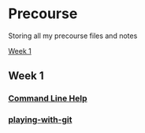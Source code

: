 # Precourse

Storing all my precourse files and notes

[Week 1](#Week1)

## <a name="Week1">Week 1</a>

### [Command Line Help](Week1/Notes/Command-Line.txt)
### [playing-with-git](https://github.com/minetexter/playing-with-git)
